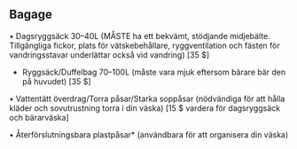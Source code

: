

## Bagage
• Dagsryggsäck 30–40L (MÅSTE ha ett bekvämt, stödjande midjebälte. Tillgängliga fickor,
plats för vätskebehållare, ryggventilation och fästen för vandringsstavar underlättar också
vid vandring) [35 $]

* Ryggsäck/Duffelbag 70–100L (måste vara mjuk eftersom bärare bär den på huvudet) [35 $]

• Vattentätt överdrag/Torra påsar/Starka soppåsar (nödvändiga för att hålla kläder och
sovutrustning torra i din väska) [15 $ vardera för dagsryggsäck och bärarväska]

• Återförslutningsbara plastpåsar* (användbara för att organisera din väska)
